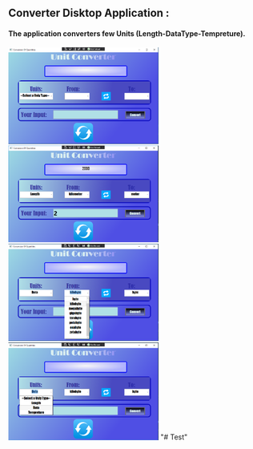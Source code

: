 ## Converter Disktop Application :
#### The application converters few Units (Length-DataType-Tempreture).

<img src="Images/Converter_App_image_0.PNG" alt="drawing" style="width:300px;"/>

<img src="Images/Converter_App_Image_1.PNG" alt="drawing" style="width:300px;"/>

<img src="Images/Converter_App_Image_2.png" alt="drawing" style="width:300px;"/>

<img src="Images/Converter_App_Image_3.png" alt="drawing" style="width:300px;"/>
"# Test" 
